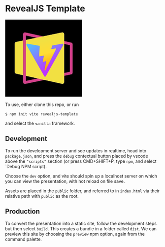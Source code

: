 # RevealJS Template

![Logo mashup](public/logo.png)

To use, either clone this repo, or run

```shell
$ npm init vite revealjs-template
```

and select the `vanilla` framework.

## Development

To run the development server and see updates in realtime,
head into `package.json`, and press the `debug` contextual
button placed by vscode above the `"scripts"` section (or
press CMD+SHIFT+P, type `npm`, and select `Debug NPM script).

Choose the `dev` option, and vite should spin up a localhost
server on which you can view the presentation, with hot reload
on file save.

Assets are placed in the `public` folder, and referred to in
`index.html` via their relative path with `public` as the root.

## Production

To convert the presentation into a static site, follow the 
development steps but then select `build`. This creates a
bundle in a folder called `dist`. We can preview this site
by choosing the `preview` npm option, again from the 
command palette. 
